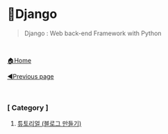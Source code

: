 # 🎨Django

> Django : Web back-end Framework with Python

<br>

[🏠Home](https://github.com/batboy118/Study_Note)

[◀Previous page ](../README.md)

<br>

### [ Category ]

1. [튜토리얼 (블로그 만들기)](01.튜토리얼.md)